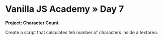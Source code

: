 # Vanilla JS Academy » Day 7

**Project: Character Count**

Create a script that calculates teh number of characters inside a textarea.
